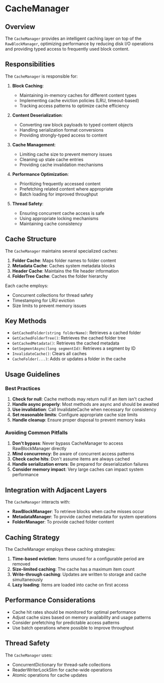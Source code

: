 # CacheManager

## Overview

The `CacheManager` provides an intelligent caching layer on top of the `RawBlockManager`, optimizing performance by reducing disk I/O operations and providing typed access to frequently used block content.

## Responsibilities

The `CacheManager` is responsible for:

1. **Block Caching**:
   - Maintaining in-memory caches for different content types
   - Implementing cache eviction policies (LRU, timeout-based)
   - Tracking access patterns to optimize cache efficiency

2. **Content Deserialization**:
   - Converting raw block payloads to typed content objects
   - Handling serialization format conversions
   - Providing strongly-typed access to content

3. **Cache Management**:
   - Limiting cache size to prevent memory issues
   - Cleaning up stale cache entries
   - Providing cache invalidation mechanisms

4. **Performance Optimization**:
   - Prioritizing frequently accessed content
   - Prefetching related content where appropriate
   - Batch loading for improved throughput

5. **Thread Safety**:
   - Ensuring concurrent cache access is safe
   - Using appropriate locking mechanisms
   - Maintaining cache consistency

## Cache Structure

The `CacheManager` maintains several specialized caches:

1. **Folder Cache**: Maps folder names to folder content
2. **Metadata Cache**: Caches system metadata blocks
3. **Header Cache**: Maintains the file header information
4. **FolderTree Cache**: Caches the folder hierarchy

Each cache employs:
- Concurrent collections for thread safety
- Timestamping for LRU eviction
- Size limits to prevent memory issues

## Key Methods

- `GetCachedFolder(string folderName)`: Retrieves a cached folder
- `GetCachedFolderTree()`: Retrieves the cached folder tree
- `GetCachedMetadata()`: Retrieves the cached metadata
- `GetSegmentAsync(long segmentId)`: Retrieves a segment by ID
- `InvalidateCache()`: Clears all caches
- `CacheFolder(...)`: Adds or updates a folder in the cache

## Usage Guidelines

### Best Practices

1. **Check for null**: Cache methods may return null if an item isn't cached
2. **Handle async properly**: Most methods are async and should be awaited
3. **Use invalidation**: Call InvalidateCache when necessary for consistency
4. **Set reasonable limits**: Configure appropriate cache size limits
5. **Handle cleanup**: Ensure proper disposal to prevent memory leaks

### Avoiding Common Pitfalls

1. **Don't bypass**: Never bypass CacheManager to access RawBlockManager directly
2. **Mind concurrency**: Be aware of concurrent access patterns
3. **Check cache hits**: Don't assume items are always cached
4. **Handle serialization errors**: Be prepared for deserialization failures
5. **Consider memory impact**: Very large caches can impact system performance

## Integration with Adjacent Layers

The `CacheManager` interacts with:

- **RawBlockManager**: To retrieve blocks when cache misses occur
- **MetadataManager**: To provide cached metadata for system operations
- **FolderManager**: To provide cached folder content

## Caching Strategy

The CacheManager employs these caching strategies:

1. **Time-based eviction**: Items unused for a configurable period are removed
2. **Size-limited caching**: The cache has a maximum item count
3. **Write-through caching**: Updates are written to storage and cache simultaneously
4. **Lazy loading**: Items are loaded into cache on first access

## Performance Considerations

- Cache hit rates should be monitored for optimal performance
- Adjust cache sizes based on memory availability and usage patterns
- Consider prefetching for predictable access patterns
- Use batch operations where possible to improve throughput

## Thread Safety

The `CacheManager` uses:
- ConcurrentDictionary for thread-safe collections
- ReaderWriterLockSlim for cache-wide operations
- Atomic operations for cache updates
